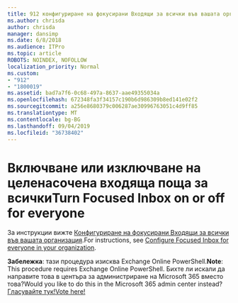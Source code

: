 ```yaml
---
title: 912 конфигуриране на фокусирани Входящи за всички във вашата организация
ms.author: chrisda
author: chrisda
manager: dansimp
ms.date: 6/8/2018
ms.audience: ITPro
ms.topic: article
ROBOTS: NOINDEX, NOFOLLOW
localization_priority: Normal
ms.custom:
- "912"
- "1800019"
ms.assetid: bad7a7f6-0c68-497a-8637-aae49355034a
ms.openlocfilehash: 672348fa3f34157c190b6d986309b8ed141e02f2
ms.sourcegitcommit: a256e8680379c006287ae30996763051c4d9ff85
ms.translationtype: MT
ms.contentlocale: bg-BG
ms.lasthandoff: 09/04/2019
ms.locfileid: "36738402"
---
```

# <a name="turn-focused-inbox-on-or-off-for-everyone"></a><span data-ttu-id="b3745-102">Включване или изключване на целенасочена входяща поща за всички</span><span class="sxs-lookup"><span data-stu-id="b3745-102">Turn Focused Inbox on or off for everyone</span></span>

<span data-ttu-id="b3745-103">За инструкции вижте [Конфигуриране на фокусирани Входящи за всички във вашата организация](https://docs.microsoft.com/office365/admin/setup/configure-focused-inbox).</span><span class="sxs-lookup"><span data-stu-id="b3745-103">For instructions, see [Configure Focused Inbox for everyone in your organization](https://docs.microsoft.com/office365/admin/setup/configure-focused-inbox).</span></span>

<span data-ttu-id="b3745-104">**Забележка**: тази процедура изисква Exchange Online PowerShell.</span><span class="sxs-lookup"><span data-stu-id="b3745-104">**Note**: This procedure requires Exchange Online PowerShell.</span></span> <span data-ttu-id="b3745-105">Бихте ли искали да направите това в центъра за администриране на Microsoft 365 вместо това?</span><span class="sxs-lookup"><span data-stu-id="b3745-105">Would you like to do this in the Microsoft 365 admin center instead?</span></span> [<span data-ttu-id="b3745-106">Гласувайте тук!</span><span class="sxs-lookup"><span data-stu-id="b3745-106">Vote here!</span></span>](https://go.microsoft.com/fwlink/p/?linkid=862489)
